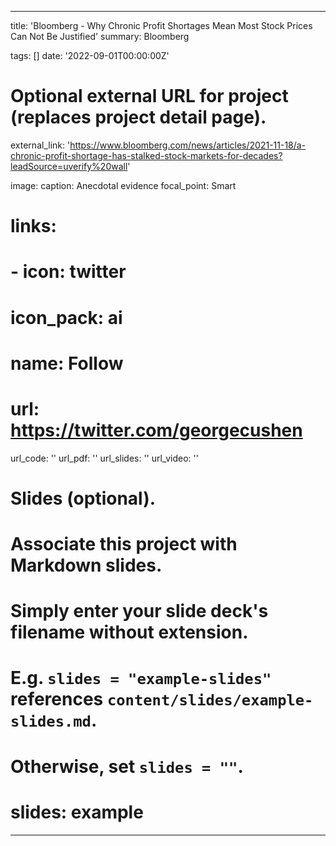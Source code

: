 
---
title: 'Bloomberg - Why Chronic Profit Shortages Mean Most Stock Prices Can Not Be Justified'
summary: Bloomberg

tags: []
date: '2022-09-01T00:00:00Z'

# Optional external URL for project (replaces project detail page).
external_link: 'https://www.bloomberg.com/news/articles/2021-11-18/a-chronic-profit-shortage-has-stalked-stock-markets-for-decades?leadSource=uverify%20wall'

image: 
  caption: Anecdotal evidence
  focal_point: Smart

# links:
#  - icon: twitter
#    icon_pack: ai
#    name: Follow
#    url: https://twitter.com/georgecushen
url_code: ''
url_pdf: ''
url_slides: ''
url_video: ''

# Slides (optional).
#   Associate this project with Markdown slides.
#   Simply enter your slide deck's filename without extension.
#   E.g. `slides = "example-slides"` references `content/slides/example-slides.md`.
#   Otherwise, set `slides = ""`.
# slides: example
---
